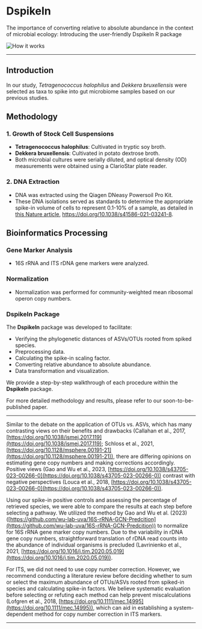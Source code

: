 # DspikeIn
The importance of converting relative to absolute abundance in the context of microbial ecology: Introducing the user-friendly DspikeIn R package

![How it works](https://github.com/mghotbi/DspikeIn/blob/Rhizosphere-nitrogen-fate/DspikeIn.png)


---

## Introduction

In our study, *Tetragenococcus halophilus* and *Dekkera bruxellensis* were selected as taxa to spike into gut microbiome samples  based on our previous studies.
## Methodology

### 1. Growth of Stock Cell Suspensions
- **Tetragenococcus halophilus**: Cultivated in tryptic soy broth.
- **Dekkera bruxellensis**: Cultivated in potato dextrose broth.
- Both microbial cultures were serially diluted, and optical density (OD) measurements were obtained using a ClarioStar plate reader.

### 2. DNA Extraction
- DNA was extracted using the Qiagen DNeasy Powersoil Pro Kit.
- These DNA isolations served as standards to determine the appropriate spike-in volume of cells to represent 0.1-10% of a sample, as detailed in [this Nature article](https://www.nature.com/articles/s41586-021-03241-8), https://doi.org/10.1038/s41586-021-03241-8.

## Bioinformatics Processing

### Gene Marker Analysis
- 16S rRNA and ITS rDNA gene markers were analyzed.

### Normalization
- Normalization was performed for community-weighted mean ribosomal operon copy numbers.

### DspikeIn Package
The **DspikeIn** package was developed to facilitate:
- Verifying the phylogenetic distances of ASVs/OTUs rooted from spiked species.
- Preprocessing data.
- Calculating the spike-in scaling factor.
- Converting relative abundance to absolute abundance.
- Data transformation and visualization.

We provide a step-by-step walkthrough of each procedure within the **DspikeIn** package.

For more detailed methodology and results, please refer to our soon-to-be-published paper.

---

Similar to the debate on the application of OTUs vs. ASVs, which has many contrasting views on their benefits and drawbacks (Callahan et al., 2017, [https://doi.org/10.1038/ismej.2017.119](https://doi.org/10.1038/ismej.2017.119); Schloss et al., 2021, [https://doi.org/10.1128/msphere.00191-21](https://doi.org/10.1128/msphere.00191-21)), there are differing opinions on estimating gene copy numbers and making corrections accordingly. Positive views (Gao and Wu et al., 2023, [https://doi.org/10.1038/s43705-023-00266-0](https://doi.org/10.1038/s43705-023-00266-0)) contrast with negative perspectives (Louca et al., 2018, [https://doi.org/10.1038/s43705-023-00266-0](https://doi.org/10.1038/s43705-023-00266-0)).

Using our spike-in positive controls and assessing the percentage of retrieved species, we were able to compare the results at each step before selecting a pathway. We utilized the method by Gao and Wu et al. (2023) ([https://github.com/wu-lab-uva/16S-rRNA-GCN-Predcition](https://github.com/wu-lab-uva/16S-rRNA-GCN-Predcition)) to normalize for 16S rRNA gene marker copy numbers. Due to the variability in rDNA gene copy numbers, straightforward translation of rDNA read counts into the abundance of individual organisms is precluded (Lavrinienko et al., 2021, [https://doi.org/10.1016/j.tim.2020.05.019](https://doi.org/10.1016/j.tim.2020.05.019)).

For ITS, we did not need to use copy number correction. However, we recommend conducting a literature review before deciding whether to sum or select the maximum abundance of OTUs/ASVs rooted from spiked-in species and calculating spike-in factors. We believe systematic evaluation before selecting or refuting each method can help prevent miscalculations (Lofgren et al., 2018, [https://doi.org/10.1111/mec.14995](https://doi.org/10.1111/mec.14995)), which can aid in establishing a system-dependent method for copy number correction in ITS markers.

---

